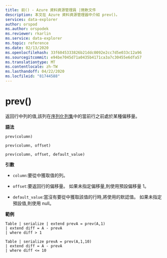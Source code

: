 ```yaml
---
title: 前() - Azure 資料資源管理員 |微軟文件
description: 本文在 Azure 資料資源管理器中介紹 prev()。
services: data-explorer
author: orspod
ms.author: orspodek
ms.reviewer: rkarlin
ms.service: data-explorer
ms.topic: reference
ms.date: 02/13/2020
ms.openlocfilehash: 33f6045333826b21ddc0092e2cc7d5e033c12a96
ms.sourcegitcommit: e94be7045d71a0435b4171ca3a7c30455e6dfa57
ms.translationtype: MT
ms.contentlocale: zh-TW
ms.lasthandoff: 04/22/2020
ms.locfileid: "81744588"
---
```

# <a name="prev"></a>prev()

返回行中列的值,該列在[序列化列集](./windowsfunctions.md#serialized-row-set)中的當前行之前處於某種偏移量。

**語法**

`prev(column)`

`prev(column, offset)`

`prev(column, offset, default_value)`

**引數**

* `column`:要從中獲取值的列。

* `offset`:要返回行的偏移量。 如果未指定偏移量,則使用預設偏移量 1。

* `default_value`:當沒有要從中獲取該值的行時,將使用的默認值。 如果未指定預設值,則使用 null。


**範例**

```kusto
Table | serialize | extend prevA = prev(A,1)
| extend diff = A - prevA
| where diff > 1

Table | serialize prevA = prev(A,1,10)
| extend diff = A - prevA
| where diff <= 10
```